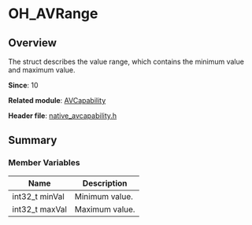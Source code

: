 # OH_AVRange

## Overview

The struct describes the value range, which contains the minimum value and maximum value.

**Since**: 10

**Related module**: [AVCapability](capi-avcapability.md)

**Header file**: [native_avcapability.h](capi-native-avcapability-h.md)

## Summary

### Member Variables

| Name| Description|
| -- | -- |
| int32_t minVal | Minimum value.|
| int32_t maxVal | Maximum value.|

